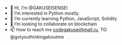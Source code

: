 - 👋 Hi, I’m @GAKUSEISENSEI
- 👀 I’m interested in Python mostly.
- 🌱 I’m currently learning Python, JavaScript, Solidity
- 💞️ I’m looking to collaborate on blockchain 
- 📫 How to reach me codegakusei@mail.ru, TG: @gotyouthinkingaboutme



